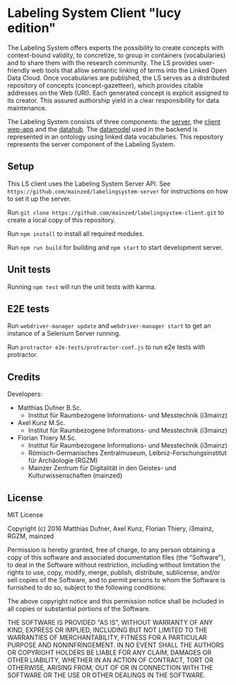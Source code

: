 # Labeling System Client "lucy edition"

The Labeling System offers experts the possibility to create concepts with context-bound validity, to concretize, to group in containers (vocabularies) and to share them with the research community. The LS provides user-friendly web tools that allow semantic linking of terms into the Linked Open Data Cloud. Once vocabularies are published, the LS serves as a distributed repository of concepts (concept-gazetteer), which provides citable addresses on the Web (URI). Each generated concept is explicit assigned to its creator. This assured authorship yield in a clear responsibility for data maintenance.

The Labeling System consists of three components: the [server](https://github.com/mainzed/labelingsystem-server), the [client wep-app](https://github.com/mainzed/labelingsystem-client) and the [datahub](https://github.com/mainzed/labelingsystem-datahub). The [datamodel](https://github.com/mainzed/labelingsystem-ontology) used in the backend is represented in an ontology using linked data vocabularies. This repository represents the server component of the Labeling System.

## Setup

This LS client uses the Labeling System Server API. See `https://github.com/mainzed/labelingsystem-server` for instructions on how to set it up the server.

Run `git clone https://github.com/mainzed/labelingsystem-client.git` to create a local copy of this repository.

Run `npm install` to install all required modules.

Run `npm run build` for building and `npm start` to start development server.

## Unit tests

Running `npm test` will run the unit tests with karma.

## E2E tests

Run `webdriver-manager update` and `webdriver-manager start` to get an instance of a Selenium Server running.

Run `protractor e2e-tests/protractor-conf.js` to run e2e tests with protractor.

## Credits

Developers:

* Matthias Dufner B.Sc.
    * Institut für Raumbezogene Informations- und Messtechnik (i3mainz)
* Axel Kunz M.Sc.
    * Institut für Raumbezogene Informations- und Messtechnik (i3mainz)
* Florian Thiery M.Sc.
    * Institut für Raumbezogene Informations- und Messtechnik (i3mainz)
    * Römisch-Germanisches Zentralmuseum, Leibniz-Forschungsinstitut für Archäologie (RGZM)
    * Mainzer Zentrum für Digitalität in den Geistes- und Kulturwissenschaften (mainzed)

## License

MIT License

Copyright (c) 2016 Matthias Dufner, Axel Kunz, Florian Thiery, i3mainz, RGZM, mainzed

Permission is hereby granted, free of charge, to any person obtaining a copy
of this software and associated documentation files (the "Software"), to deal
in the Software without restriction, including without limitation the rights
to use, copy, modify, merge, publish, distribute, sublicense, and/or sell
copies of the Software, and to permit persons to whom the Software is
furnished to do so, subject to the following conditions:

The above copyright notice and this permission notice shall be included in all
copies or substantial portions of the Software.

THE SOFTWARE IS PROVIDED "AS IS", WITHOUT WARRANTY OF ANY KIND, EXPRESS OR
IMPLIED, INCLUDING BUT NOT LIMITED TO THE WARRANTIES OF MERCHANTABILITY,
FITNESS FOR A PARTICULAR PURPOSE AND NONINFRINGEMENT. IN NO EVENT SHALL THE
AUTHORS OR COPYRIGHT HOLDERS BE LIABLE FOR ANY CLAIM, DAMAGES OR OTHER
LIABILITY, WHETHER IN AN ACTION OF CONTRACT, TORT OR OTHERWISE, ARISING FROM,
OUT OF OR IN CONNECTION WITH THE SOFTWARE OR THE USE OR OTHER DEALINGS IN THE
SOFTWARE.
